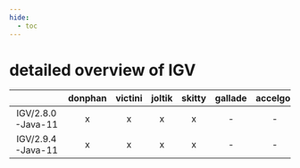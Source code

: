 ```yaml
---
hide:
  - toc
---
```


detailed overview of IGV
========================

| |donphan|victini|joltik|skitty|gallade|accelgor|swalot|doduo|
| :---: | :---: | :---: | :---: | :---: | :---: | :---: | :---: | :---: |
|IGV/2.8.0-Java-11|x|x|x|x|-|-|x|x|
|IGV/2.9.4-Java-11|x|x|x|x|-|-|x|x|
